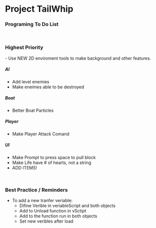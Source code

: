 # Project TailWhip

<h3>Programing To Do List</h3><br>

<h3> Highest Priority </h3>
- Use NEW 2D enviroment tools to make background and other features.

<h5> AI </h5>

- Add level enemies
- Make eneimes able to be destroyed

<h5> Boat </h5>

- Better Boat Particles

<h5> Player </h5>

- Make Player Attack Comand

<h5> UI </h5>

- Make Prompt to press space to pull block
- Make Life have # of hearts, not a string
- ADD ITEMS!



<br>
<h3> Best Practice / Reminders </h3>

- To add a new tranfer veriable:
	- Difine Verible in veriableScript and both objects
	- Add to Unload function in vSctipt
	- Add to the function run in both objects
	- Set new veribles after load

